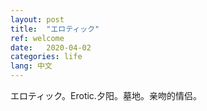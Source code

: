 ```yaml
---
layout: post
title:  "エロティック"
ref: welcome
date:   2020-04-02
categories: life
lang: 中文
---
```


エロティック。Erotic.夕阳。墓地。亲吻的情侣。